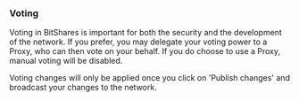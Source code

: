 ### Voting

Voting in BitShares is important for both the security and the development of the network. If you prefer, you may delegate your voting power to a Proxy, who can then vote on your behalf. If you do choose to use a Proxy, manual voting will be disabled.

Voting changes will only be applied once you click on 'Publish changes' and broadcast your changes to the network.